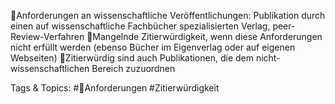 Anforderungen an wissenschaftliche Veröffentlichungen: Publikation durch einen auf 
wissenschaftliche Fachbücher spezialisierten Verlag, peer-Review-Verfahren
Mangelnde Zitierwürdigkeit, wenn diese Anforderungen nicht erfüllt werden (ebenso Bücher im 
Eigenverlag oder auf eigenen Webseiten)
Zitierwürdig sind auch Publikationen, die dem nicht-wissenschaftlichen Bereich zuzuordnen 

   Tags & Topics:
   #Anforderungen
   #Zitierwürdigkeit